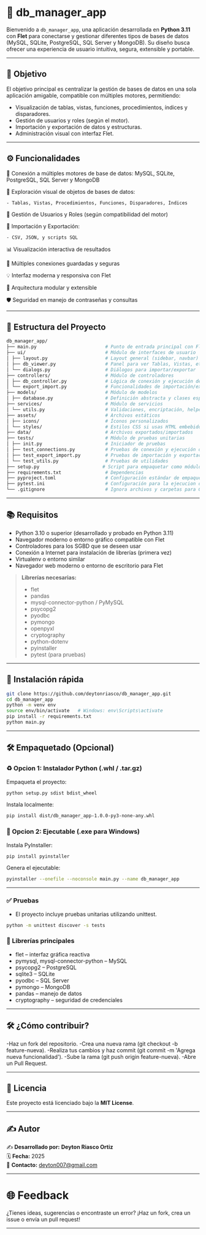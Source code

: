# 🔌 db_manager_app

Bienvenido a `db_manager_app`, una aplicación desarrollada en **Python 3.11** con **Flet** para conectarse y gestionar diferentes tipos de bases de datos (MySQL, SQLite, PostgreSQL, SQL Server y MongoDB). Su diseño busca ofrecer una experiencia de usuario intuitiva, segura, extensible y portable.

---

## 🎯 Objetivo

El objetivo principal es centralizar la gestión de bases de datos en una sola aplicación amigable, compatible con múltiples motores, permitiendo:

- Visualización de tablas, vistas, funciones, procedimientos, índices y disparadores.
- Gestión de usuarios y roles (según el motor).
- Importación y exportación de datos y estructuras.
- Administración visual con interfaz Flet.

---

## ⚙️ Funcionalidades

  🔌 Conexión a múltiples motores de base de datos: MySQL, SQLite, PostgreSQL, SQL Server y MongoDB

  📂 Exploración visual de objetos de bases de datos:

    - Tablas, Vistas, Procedimientos, Funciones, Disparadores, Índices

  👥 Gestión de Usuarios y Roles (según compatibilidad del motor)

  🔄 Importación y Exportación:

    - CSV, JSON, y scripts SQL

  📊 Visualización interactiva de resultados

  💾 Múltiples conexiones guardadas y seguras

  💡 Interfaz moderna y responsiva con Flet

  🧩 Arquitectura modular y extensible

  🛡 Seguridad en manejo de contraseñas y consultas

---

## 📂 Estructura del Proyecto

```bash
db_manager_app/
├── main.py                         # Punto de entrada principal con Flet
├── ui/                             # Módulo de interfaces de usuario 
│ ├── layout.py                     # Layout general (sidebar, navbar)
│ ├── db_viewer.py                  # Panel para ver Tablas, Vistas, etc.
│ └── dialogs.py                    # Diálogos para importar/exportar
├── controllers/                    # Módulo de controladores
│ ├── db_controller.py              # Lógica de conexión y ejecución de queries
│ └── export_import.py              # Funcionalidades de importación/exportación
├── models/                         # Módulo de modelos
│ ├── database.py                   # Definición abstracta y clases específicas para MySQL, SQLite, etc.
├── services/                       # Módulo de servicios
│ └── utils.py                      # Validaciones, encriptación, helpers
├── assets/                         # Archivos estáticos
│ ├── icons/                        # Íconos personalizados
│ └── styles/                       # Estilos CSS si usas HTML embebido
├── data/                           # Archivos exportados/importados
├── tests/                          # Módulo de pruebas unitarias
│ ├── init.py                       # Iniciador de pruebas
│ ├── test_connections.py           # Pruebas de conexión y ejecución de queries
│ ├── test_export_import.py         # Pruebas de importación y exportación
│ └── test_utils.py                 # Pruebas de utilidades
├── setup.py                       # Script para empaquetar como módulo instalable
├── requirements.txt                # Dependencias
├── pyproject.toml                  # Configuración estándar de empaquetado (PEP 621)
├── pytest.ini                      # Configuración para la ejecucion de los test
└── .gitignore                      # Ignora archivos y carpetas para Git

```

---

## 📚 Requisitos

- Python 3.10 o superior (desarrollado y probado en Python 3.11)
- Navegador moderno o entorno gráfico compatible con Flet
- Controladores para los SGBD que se deseen usar
- Conexión a Internet para instalación de librerías (primera vez)
- Virtualenv o entorno similar
- Navegador web moderno o entorno de escritorio para Flet

> **Librerías necesarias:**
> - flet
> - pandas
> - mysql-connector-python / PyMySQL
> - psycopg2
> - pyodbc
> - pymongo
> - openpyxl
> - cryptography
> - python-dotenv
> - pyinstaller
> - pytest (para pruebas)

---

## 🚀 Instalación rápida

```bash
git clone https://github.com/deytonriasco/db_manager_app.git
cd db_manager_app
python -m venv env
source env/bin/activate   # Windows: env\Scripts\activate
pip install -r requirements.txt
python main.py
```

---

## 🛠️ Empaquetado (Opcional)

### ♻️ Opcion 1: Instalador Python (.whl / .tar.gz)

Empaqueta el proyecto:
```bash
python setup.py sdist bdist_wheel
```

Instala localmente:
```bash
pip install dist/db_manager_app-1.0.0-py3-none-any.whl
```

### 🔗 Opcion 2: Ejecutable (.exe para Windows)

Instala PyInstaller:
```bash
pip install pyinstaller
```

Genera el ejecutable:
```bash
pyinstaller --onefile --noconsole main.py --name db_manager_app
```

---

### ✅ Pruebas

- El proyecto incluye pruebas unitarias utilizando unittest.
```bash
python -m unittest discover -s tests
```

### 🔌 Librerías principales
- flet – interfaz gráfica reactiva
- pymysql, mysql-connector-python – MySQL
- psycopg2 – PostgreSQL
- sqlite3 – SQLite
- pyodbc – SQL Server
- pymongo – MongoDB
- pandas – manejo de datos
- cryptography – seguridad de credenciales

---

## 🛠️ ¿Cómo contribuir?
-Haz un fork del repositorio.
-Crea una nueva rama (git checkout -b feature-nueva).
-Realiza tus cambios y haz commit (git commit -m 'Agrega nueva funcionalidad').
-Sube la rama (git push origin feature-nueva).
-Abre un Pull Request.

---

## 📜 Licencia

Este proyecto está licenciado bajo la **MIT License**.

---

## ✍️ Autor

✍️ **Desarrollado por:** **Deyton Riasco Ortiz**  
🗓️ **Fecha:** 2025  
📧 **Contacto:** [deyton007@gmail.com](mailto:deyton007@gmail.com)

---

# 🌐 Feedback
¿Tienes ideas, sugerencias o encontraste un error?
¡Haz un fork, crea un issue o envía un pull request!

---